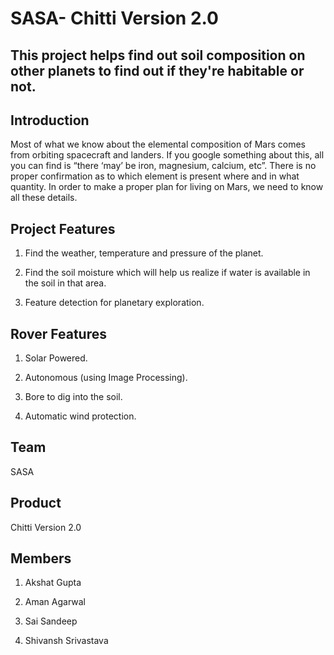 # SASA- Chitti Version 2.0

## This project helps find out soil composition on other planets to find out if they're habitable or not.


## Introduction

Most of what we know about the elemental composition of Mars comes from orbiting spacecraft and landers.
If you google something about this, all you can find is “there ‘may’ be iron, magnesium, calcium, etc”. There is no proper confirmation as to which element is present where and in what quantity.
In order to make a proper plan for living on Mars, we need to know all these details.


## Project Features

1) Find the weather, temperature and pressure of the planet.

2) Find the soil moisture which will help us realize if water is available in the soil in that area.

3) Feature detection for planetary exploration.


## Rover Features

1) Solar Powered.

2) Autonomous (using Image Processing).

3) Bore to dig into the soil.

4) Automatic wind protection.


## Team

SASA


## Product

Chitti Version 2.0


## Members

1) Akshat Gupta

2) Aman Agarwal

3) Sai Sandeep

4) Shivansh Srivastava
